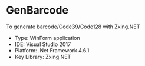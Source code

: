 # GenBarcode
To generate barcode/Code39/Code128 with Zxing.NET
* Type: WinForm application
* IDE: Visual Studio 2017
* Platform: .Net Framework 4.6.1
* Key Library: Zxing.NET
